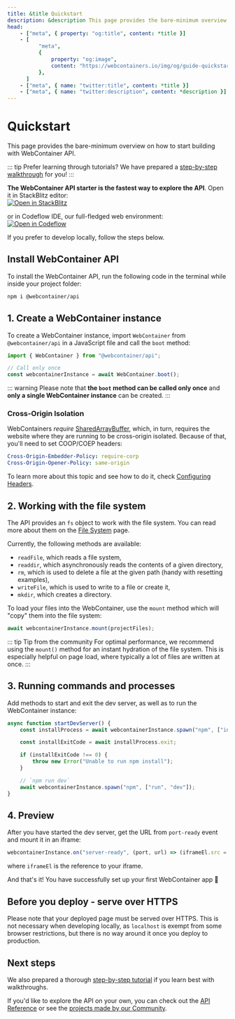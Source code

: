 ```yaml
---
title: &title Quickstart
description: &description This page provides the bare-minimum overview on how to start building with WebContainer API.
head:
    - ["meta", { property: "og:title", content: *title }]
    - [
          "meta",
          {
              property: "og:image",
              content: "https://webcontainers.io/img/og/guide-quickstart.png",
          },
      ]
    - ["meta", { name: "twitter:title", content: *title }]
    - ["meta", { name: "twitter:description", content: *description }]
---
```


# Quickstart

This page provides the bare-minimum overview on how to start building with WebContainer API.

::: tip Prefer learning through tutorials?
We have prepared a [step-by-step walkthrough](../tutorial/1-build-your-first-webcontainer-app) for you!
:::

**The WebContainer API starter is the fastest way to explore the API**. Open it in StackBlitz editor:  
[![Open in StackBlitz](https://developer.stackblitz.com/img/open_in_stackblitz.svg)](https://webcontainer.new)

or in Codeflow IDE, our full-fledged web environment:  
[![Open in Codeflow](https://developer.stackblitz.com/img/open_in_codeflow.svg)](https:///pr.new/github.com/stackblitz/webcontainer-api-starter)

If you prefer to develop locally, follow the steps below.

## Install WebContainer API

To install the WebContainer API, run the following code in the terminal while inside your project folder:

```bash
npm i @webcontainer/api
```

## 1. Create a WebContainer instance

To create a WebContainer instance, import `WebContainer` from `@webcontainer/api` in a JavaScript file and call the `boot` method:

```js
import { WebContainer } from "@webcontainer/api";

// Call only once
const webcontainerInstance = await WebContainer.boot();
```

::: warning
Please note that **the `boot` method can be called only once** and **only a single WebContainer instance** can be created.
:::

### Cross-Origin Isolation

WebContainers _require_ [SharedArrayBuffer](https://developer.mozilla.org/en-US/docs/Web/JavaScript/Reference/Global_Objects/SharedArrayBuffer), which, in turn, requires the website where they are running to be cross-origin isolated. Because of that, you'll need to set COOP/COEP headers:

```yaml
Cross-Origin-Embedder-Policy: require-corp
Cross-Origin-Opener-Policy: same-origin
```

To learn more about this topic and see how to do it, check [Configuring Headers](./configuring-headers.md).

## 2. Working with the file system

The API provides an `fs` object to work with the file system. You can read more about them on the [File System](./working-with-the-file-system.md) page.

Currently, the following methods are available:

-   `readFile`, which reads a file system,
-   `readdir`, which asynchronously reads the contents of a given directory,
-   `rm`, which is used to delete a file at the given path (handy with resetting examples),
-   `writeFile`, which is used to write to a file or create it,
-   `mkdir`, which creates a directory.

To load your files into the WebContainer, use the `mount` method which will "copy" them into the file system:

```js
await webcontainerInstance.mount(projectFiles);
```

::: tip Tip from the community
For optimal performance, we recommend using the `mount()` method for an instant hydration of the file system. This is especially helpful on page load, where typically a lot of files are written at once.
:::

## 3. Running commands and processes

Add methods to start and exit the dev server, as well as to run the WebContainer instance:

```js
async function startDevServer() {
    const installProcess = await webcontainerInstance.spawn("npm", ["install"]);

    const installExitCode = await installProcess.exit;

    if (installExitCode !== 0) {
        throw new Error("Unable to run npm install");
    }

    // `npm run dev`
    await webcontainerInstance.spawn("npm", ["run", "dev"]);
}
```

## 4. Preview

After you have started the dev server, get the URL from `port-ready` event and mount it in an iframe:

```js
webcontainerInstance.on("server-ready", (port, url) => (iframeEl.src = url));
```

where `iframeEl` is the reference to your iframe.

And that's it! You have successfully set up your first WebContainer app 🥳

## Before you deploy - serve over HTTPS

Please note that your deployed page must be served over HTTPS. This is not necessary when developing locally, as `localhost` is exempt from some browser restrictions, but there is no way around it once you deploy to production.

## Next steps

We also prepared a thorough [step-by-step tutorial](../tutorial/1-build-your-first-webcontainer-app) if you learn best with walkthroughs.

If you'd like to explore the API on your own, you can check out the [API Reference](../api) or see the [projects made by our Community](/guides/community-inspirations).
